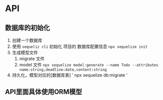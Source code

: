 # API

## 数据库的初始化

1. 创建一个数据库
2. 使用 `sequeliz cli` 初始化 项目的 数据库配置信息
    ` npx sequelize init `
3. 生成模型文件
    1. migrate 文件
    2. model 文件
    ` npx sequelize model:generate --name Todo --attributes name:string,deadline:date,content:string `
4. 持久化，模型对应的[数据库表]
    ' npx sequelize db:migrate '

## API里面具体使用ORM模型
